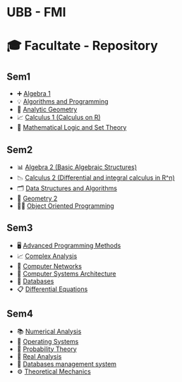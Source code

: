 # UBB - FMI
# 🎓 Facultate - Repository

## Sem1

- ➕ [Algebra 1](./Sem1/Algebra%201)
- 💡 [Algorithms and Programming](./Sem1/Algorithms%20and%20programming)
- 📐 [Analytic Geometry](./Sem1/Analytic%20Geometry)
- 📈 [Calculus 1 (Calculus on R)](./Sem1/Calculus%201%20%28Calculus%20on%20R%29)
- 🧠 [Mathematical Logic and Set Theory](./Sem1/Mathematical%20Logic%20and%20set%20theory)

## Sem2

- 📊 [Algebra 2 (Basic Algebraic Structures)](./Sem2/Algebra%202)
- 📉 [Calculus 2 (Differential and integral calculus in R^n)](./Sem2/Calculus%202)
- 🗂 [Data Structures and Algorithms](./Sem2/Data%20structures%20and%20algorithms)
- 📐 [Geometry 2](./Sem2/Geometry%202)
- 👩‍💻 [Object Oriented Programming](./Sem2/OPP)

## Sem3

- 🖥 [Advanced Programming Methods](./Sem3/Advanced%20programming%20methods)
- 📈 [Complex Analysis](./Sem3/Complex%20analysis)
- 📡 [Computer Networks](./Sem3/Computer%20networks)
- 💾 [Computer Systems Architecture](./Sem3/Computer%20systems%20architecture)
- 🔗 [Databases](./Sem3/Databases)
- 📋 [Differential Equations](./Sem3/Differential%20equations)

## Sem4

- 📚 [Numerical Analysis](./Sem4/Numerical%20Analysis)
- 💽 [Operating Systems](./Sem4/OS)
- 🎲 [Probability Theory](./Sem4/Probability%20theory)
- 🟰 [Real Analysis](./Sem4/Real%20analysis)
- 🔗 [Databases management system](./Sem4/Database%20management%20system)
- ⚙️ [Theoretical Mechanics](./Sem4/Theoretical%20Mechanics)
